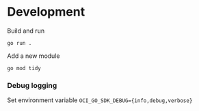 



# Development

Build and run
```
go run .
```

Add a new module
```
go mod tidy
```

### Debug logging

Set environment variable `OCI_GO_SDK_DEBUG={info,debug,verbose}`
